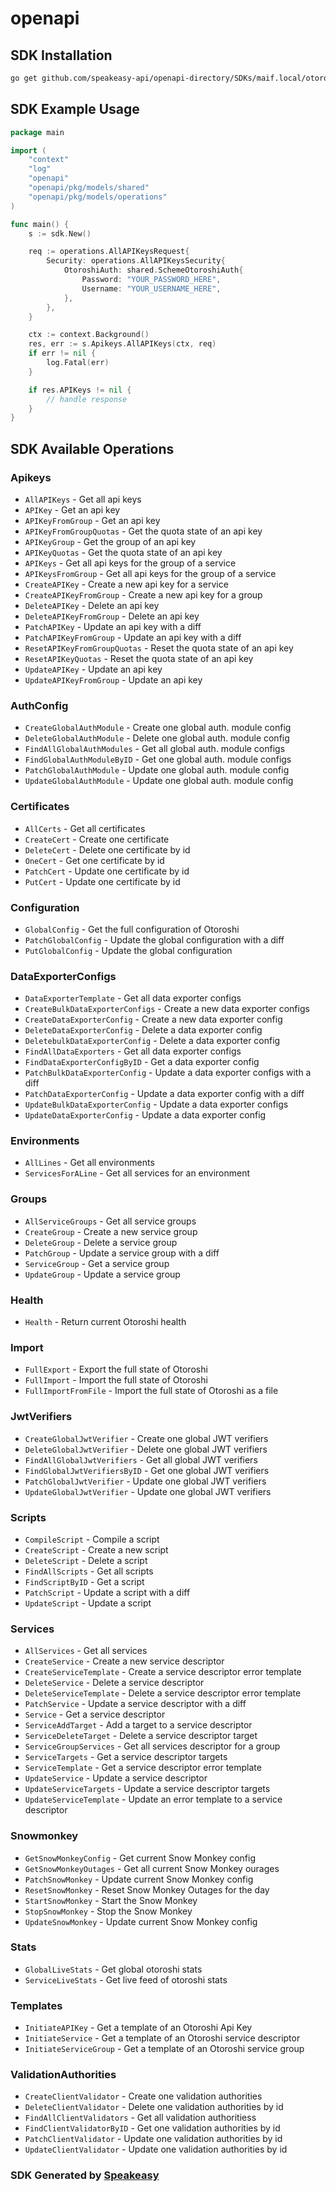 # openapi

<!-- Start SDK Installation -->
## SDK Installation

```bash
go get github.com/speakeasy-api/openapi-directory/SDKs/maif.local/otoroshi/1.5.0-dev/go
```
<!-- End SDK Installation -->

## SDK Example Usage
<!-- Start SDK Example Usage -->
```go
package main

import (
    "context"
    "log"
    "openapi"
    "openapi/pkg/models/shared"
    "openapi/pkg/models/operations"
)

func main() {
    s := sdk.New()

    req := operations.AllAPIKeysRequest{
        Security: operations.AllAPIKeysSecurity{
            OtoroshiAuth: shared.SchemeOtoroshiAuth{
                Password: "YOUR_PASSWORD_HERE",
                Username: "YOUR_USERNAME_HERE",
            },
        },
    }

    ctx := context.Background()
    res, err := s.Apikeys.AllAPIKeys(ctx, req)
    if err != nil {
        log.Fatal(err)
    }

    if res.APIKeys != nil {
        // handle response
    }
}
```
<!-- End SDK Example Usage -->

<!-- Start SDK Available Operations -->
## SDK Available Operations


### Apikeys

* `AllAPIKeys` - Get all api keys
* `APIKey` - Get an api key
* `APIKeyFromGroup` - Get an api key
* `APIKeyFromGroupQuotas` - Get the quota state of an api key
* `APIKeyGroup` - Get the group of an api key
* `APIKeyQuotas` - Get the quota state of an api key
* `APIKeys` - Get all api keys for the group of a service
* `APIKeysFromGroup` - Get all api keys for the group of a service
* `CreateAPIKey` - Create a new api key for a service
* `CreateAPIKeyFromGroup` - Create a new api key for a group
* `DeleteAPIKey` - Delete an api key
* `DeleteAPIKeyFromGroup` - Delete an api key
* `PatchAPIKey` - Update an api key with a diff
* `PatchAPIKeyFromGroup` - Update an api key with a diff
* `ResetAPIKeyFromGroupQuotas` - Reset the quota state of an api key
* `ResetAPIKeyQuotas` - Reset the quota state of an api key
* `UpdateAPIKey` - Update an api key
* `UpdateAPIKeyFromGroup` - Update an api key

### AuthConfig

* `CreateGlobalAuthModule` - Create one global auth. module config
* `DeleteGlobalAuthModule` - Delete one global auth. module config
* `FindAllGlobalAuthModules` - Get all global auth. module configs
* `FindGlobalAuthModuleByID` - Get one global auth. module configs
* `PatchGlobalAuthModule` - Update one global auth. module config
* `UpdateGlobalAuthModule` - Update one global auth. module config

### Certificates

* `AllCerts` - Get all certificates
* `CreateCert` - Create one certificate
* `DeleteCert` - Delete one certificate by id
* `OneCert` - Get one certificate by id
* `PatchCert` - Update one certificate by id
* `PutCert` - Update one certificate by id

### Configuration

* `GlobalConfig` - Get the full configuration of Otoroshi
* `PatchGlobalConfig` - Update the global configuration with a diff
* `PutGlobalConfig` - Update the global configuration

### DataExporterConfigs

* `DataExporterTemplate` - Get all data exporter configs
* `CreateBulkDataExporterConfigs` - Create a new data exporter configs
* `CreateDataExporterConfig` - Create a new data exporter config
* `DeleteDataExporterConfig` - Delete a data exporter config
* `DeletebulkDataExporterConfig` - Delete a data exporter config
* `FindAllDataExporters` - Get all data exporter configs
* `FindDataExporterConfigByID` - Get a data exporter config
* `PatchBulkDataExporterConfig` - Update a data exporter configs with a diff
* `PatchDataExporterConfig` - Update a data exporter config with a diff
* `UpdateBulkDataExporterConfig` - Update a data exporter configs
* `UpdateDataExporterConfig` - Update a data exporter config

### Environments

* `AllLines` - Get all environments
* `ServicesForALine` - Get all services for an environment

### Groups

* `AllServiceGroups` - Get all service groups
* `CreateGroup` - Create a new service group
* `DeleteGroup` - Delete a service group
* `PatchGroup` - Update a service group with a diff
* `ServiceGroup` - Get a service group
* `UpdateGroup` - Update a service group

### Health

* `Health` - Return current Otoroshi health

### Import

* `FullExport` - Export the full state of Otoroshi
* `FullImport` - Import the full state of Otoroshi
* `FullImportFromFile` - Import the full state of Otoroshi as a file

### JwtVerifiers

* `CreateGlobalJwtVerifier` - Create one global JWT verifiers
* `DeleteGlobalJwtVerifier` - Delete one global JWT verifiers
* `FindAllGlobalJwtVerifiers` - Get all global JWT verifiers
* `FindGlobalJwtVerifiersByID` - Get one global JWT verifiers
* `PatchGlobalJwtVerifier` - Update one global JWT verifiers
* `UpdateGlobalJwtVerifier` - Update one global JWT verifiers

### Scripts

* `CompileScript` - Compile a script
* `CreateScript` - Create a new script
* `DeleteScript` - Delete a script
* `FindAllScripts` - Get all scripts
* `FindScriptByID` - Get a script
* `PatchScript` - Update a script with a diff
* `UpdateScript` - Update a script

### Services

* `AllServices` - Get all services
* `CreateService` - Create a new service descriptor
* `CreateServiceTemplate` - Create a service descriptor error template
* `DeleteService` - Delete a service descriptor
* `DeleteServiceTemplate` - Delete a service descriptor error template
* `PatchService` - Update a service descriptor with a diff
* `Service` - Get a service descriptor
* `ServiceAddTarget` - Add a target to a service descriptor
* `ServiceDeleteTarget` - Delete a service descriptor target
* `ServiceGroupServices` - Get all services descriptor for a group
* `ServiceTargets` - Get a service descriptor targets
* `ServiceTemplate` - Get a service descriptor error template
* `UpdateService` - Update a service descriptor
* `UpdateServiceTargets` - Update a service descriptor targets
* `UpdateServiceTemplate` - Update an error template to a service descriptor

### Snowmonkey

* `GetSnowMonkeyConfig` - Get current Snow Monkey config
* `GetSnowMonkeyOutages` - Get all current Snow Monkey ourages
* `PatchSnowMonkey` - Update current Snow Monkey config
* `ResetSnowMonkey` - Reset Snow Monkey Outages for the day
* `StartSnowMonkey` - Start the Snow Monkey
* `StopSnowMonkey` - Stop the Snow Monkey
* `UpdateSnowMonkey` - Update current Snow Monkey config

### Stats

* `GlobalLiveStats` - Get global otoroshi stats
* `ServiceLiveStats` - Get live feed of otoroshi stats

### Templates

* `InitiateAPIKey` - Get a template of an Otoroshi Api Key
* `InitiateService` - Get a template of an Otoroshi service descriptor
* `InitiateServiceGroup` - Get a template of an Otoroshi service group

### ValidationAuthorities

* `CreateClientValidator` - Create one validation authorities
* `DeleteClientValidator` - Delete one validation authorities by id
* `FindAllClientValidators` - Get all validation authoritiess
* `FindClientValidatorByID` - Get one validation authorities by id
* `PatchClientValidator` - Update one validation authorities by id
* `UpdateClientValidator` - Update one validation authorities by id
<!-- End SDK Available Operations -->

### SDK Generated by [Speakeasy](https://docs.speakeasyapi.dev/docs/using-speakeasy/client-sdks)
